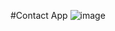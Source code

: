 #Contact App
![image](https://user-images.githubusercontent.com/73390061/192116501-d30dcfcf-7d23-4e81-91bd-435c41112abe.png)





